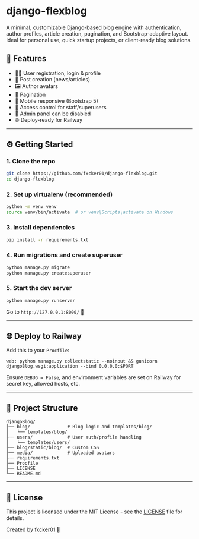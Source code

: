 # django-flexblog

A minimal, customizable Django-based blog engine with authentication, author profiles, article creation, pagination, and Bootstrap-adaptive layout. Ideal for personal use, quick startup projects, or client-ready blog solutions.

## 🚀 Features

- 🧑‍💻 User registration, login & profile
- 📝 Post creation (news/articles)
- 🖼 Author avatars
- 📄 Pagination
- 📱 Mobile responsive (Bootstrap 5)
- 🔐 Access control for staff/superusers
- 🚫 Admin panel can be disabled
- 🌐 Deploy-ready for Railway

---

## ⚙️ Getting Started

### 1. Clone the repo
```bash
git clone https://github.com/fxcker01/django-flexblog.git
cd django-flexblog
```

### 2. Set up virtualenv (recommended)
```bash
python -m venv venv
source venv/bin/activate  # or venv\Scripts\activate on Windows
```

### 3. Install dependencies
```bash
pip install -r requirements.txt
```

### 4. Run migrations and create superuser
```bash
python manage.py migrate
python manage.py createsuperuser
```

### 5. Start the dev server
```bash
python manage.py runserver
```

Go to `http://127.0.0.1:8000/` 🎉

---

## 🌐 Deploy to Railway
Add this to your `Procfile`:
```procfile
web: python manage.py collectstatic --noinput && gunicorn djangoBlog.wsgi:application --bind 0.0.0.0:$PORT
```

Ensure `DEBUG = False`, and environment variables are set on Railway for secret key, allowed hosts, etc.

---

## 📂 Project Structure
```
djangoBlog/
├── blog/              # Blog logic and templates/blog/
│   └── templates/blog/
├── users/             # User auth/profile handling
│   └── templates/users/
├── blog/static/blog/  # Custom CSS
├── media/             # Uploaded avatars
├── requirements.txt
├── Procfile
├── LICENSE
└── README.md
```

---

## 📄 License
This project is licensed under the MIT License - see the [LICENSE](LICENSE) file for details.

Created by [fxcker01](https://github.com/fxcker01) 🖤
